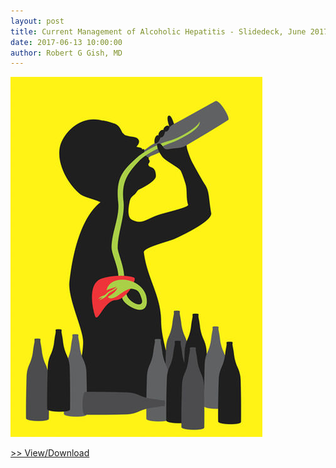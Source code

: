 ```yaml
---
layout: post
title: Current Management of Alcoholic Hepatitis - Slidedeck, June 2017
date: 2017-06-13 10:00:00
author: Robert G Gish, MD
---
```


[![](/assets/images/current-management-of-alcoholic-hepatitis-slidedeck-june-2017.jpg)](https://jumpshare.com/v/D4IYbWll4LsuVStFq2De)

[>> View/Download](https://jumpshare.com/v/D4IYbWll4LsuVStFq2De)